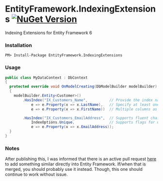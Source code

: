 # EntityFramework.IndexingExtensions  [![NuGet Version](https://img.shields.io/nuget/v/EntityFramework.IndexingExtensions.svg?style=flat)](https://www.nuget.org/packages/EntityFramework.IndexingExtensions/) 
Indexing Extensions for Entity Framework 6


### Installation

```
PM> Install-Package EntityFramework.IndexingExtensions
```

### Usage

``` csharp
public class MyDataContext : DbContext
{
  protected override void OnModelCreating(DbModelBuilder modelBuilder)
  {
    modelBuilder.Entity<Customer>()
        .HasIndex("IX_Customers_Name",          // Provide the index name.
            e => e.Property(x => x.LastName),   // Specify at least one column.
            e => e.Property(x => x.FirstName))  // Multiple columns as desired.

        .HasIndex("IX_Customers_EmailAddress",  // Supports fluent chaining for more indexes.
            IndexOptions.Unique,                // Supports flags for unique and clustered.
            e => e.Property(x => x.EmailAddress)); 
  }
}
```

### Notes

After publishing this, I was informed that there is an active pull request [here](https://entityframework.codeplex.com/SourceControl/network/forks/BrandonDahler/EntityFramework/contribution/7954) to add something similar directly into Entity Framework.  If/when that is merged, you should probably use it instead.  Though, this one should continue to work without issue.
